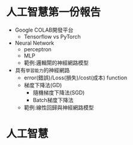 # 人工智慧第一份報告
- Google COLAB開發平台 
  - Tensorflow vs PyTorch 
- Neural Network
  - perceptron
  - MLP
  - 範例:邏輯閘的神經網路模型  
- 具有`學習能力`的神經網路
  - error(錯誤)/Loss(損失)/cost(成本) function
  - 梯度下降法(GD)
    - 隨機梯度下降法(SGD) 
    - Batch梯度下降法
  - 範例:線性回歸與神經網路模型 


# 人工智慧
